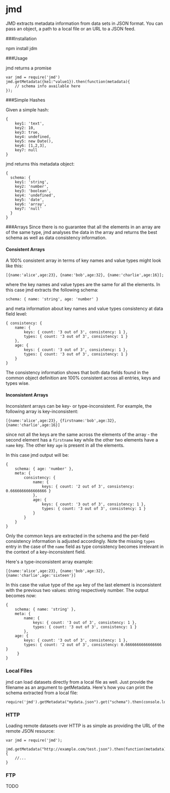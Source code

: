 # jmd

JMD extracts metadata information from data sets in JSON format. You can pass an object, a path to a local file or an URL to a JSON feed. 

###Installation

npm install jdm 

###Usage

jmd returns a promise 

```
var jmd = require('jmd')
jmd.getMetadata({ke1:"value1}).then(function(metadata){
	// schema info available here 
});
```


###Simple Hashes

Given a simple hash: 

```
{
	key1: 'text',
	key2: 10,
	key3: true,
	key4: undefined,
	key5: new Date(),
	key6: [1,2,3],
	key7: null
}
```

jmd returns this metadata object:

```
{
  schema: {
	key1: 'string',
    key2: 'number',
    key3: 'boolean',
    key4: 'undefined',
    key5: 'date',
    key6: 'array',
    key7: 'null'
  }
}
```

###Arrays
Since there is no guarantee that all the elements in an array are of the same type, jmd analyses the data in the array and returns the best schema as well as data consistency information.

#### Consistent Arrays
A 100% consistent array in terms of key names and value types might look like this:

`[{name:'alice',age:23}, {name:'bob',age:32}, {name:'charlie',age:16}];`

where the key names and value types are the same for all the elements. In this case jmd extracts the following schema:

```
schema: { name: 'string', age: 'number' }
```

and meta information about key names and value types consistency at data field level:

```
{ consistency: {
	name: { 
		keys: { count: '3 out of 3', consistency: 1 },
     	types: { count: '3 out of 3', consistency: 1 }
	},
	age: {
		keys: { count: '3 out of 3', consistency: 1 },
		types: { count: '3 out of 3', consistency: 1 }
	}
}
``` 

The consistency information shows that both data fields found in the common object definition are 100% consistent across all entries, keys and types wise.

#### Inconsistent Arrays

Inconsistent arrays can be key- or type-inconsistent.
For example, the following array is key-inconsistent:

`[{name:'alice',age:23}, {firstname:'bob',age:32}, {name:'charlie',age:16}]`

since not all the keys are the same across the elements of the array - the second element has a `firstname` key while the other two elements have a `name` key. The other key `age` is present in all the elements.

In this case jmd output will be:

```
{
	schema: { age: 'number' },
	meta: {
		consistency: {
			name: {
				keys: { count: '2 out of 3', consistency: 0.6666666666666666 }
			},
  			age: {
  				keys: { count: '3 out of 3', consistency: 1 },
  				types: { count: '3 out of 3', consistency: 1 }
  			}
  		}
	}
}
```

Only the common keys are extracted in the schema and the per-field consistency information is adjusted accordingly. Note the missing `types` entry in the case of the `name` field as type consistency becomes irrelevant in the context of a key-inconsistent field.

Here's a type-inconsistent array example:

`[{name:'alice',age:23}, {name:'bob',age:32}, {name:'charlie',age:'sixteen'}]`

In this case the value type of the `age` key of the last element is inconsistent with the previous two values: string respectively number. The output becomes now: 

```
{
    schema: { name: 'string' },
    meta: {
        name: {
            keys: { count: '3 out of 3', consistency: 1 },
            types: { count: '3 out of 3', consistency: 1 }
        },
    age: {
        keys: { count: '3 out of 3', consistency: 1 },
        types: { count: '2 out of 3', consistency: 0.6666666666666666 }
     }
}
```

### Local Files
jmd can load datasets directly from a local file as well. Just provide the filename as an argument to getMetadata. Here's how you can print the schema extracted from a local file:

```
require('jmd').getMetadata("mydata.json").get("schema").then(console.log);
```


### HTTP
Loading remote datasets over HTTP is as simple as providing the URL of the remote JSON resource:

```
var jmd = require('jmd');

jmd.getMetadata("http://example.com/test.json").then(function(metadata){
	//... 
}
```

### FTP
TODO

